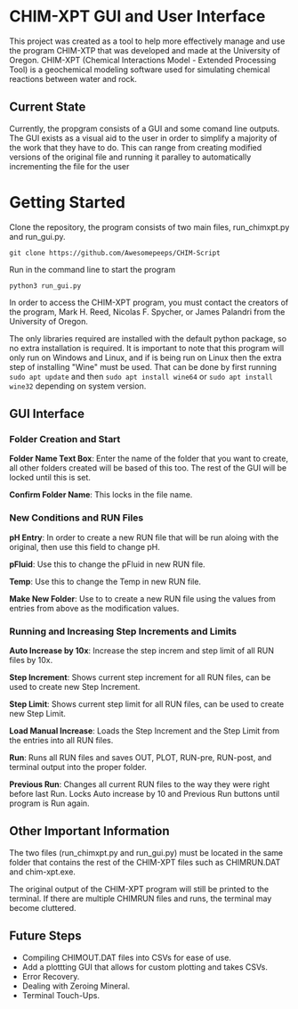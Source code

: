 # CHIM-XPT GUI and User Interface

This project was created as a tool to help more effectively manage and use the program CHIM-XTP that was developed and made at the University of Oregon. CHIM-XPT (Chemical Interactions Model - Extended Processing Tool) is a geochemical modeling software used for simulating chemical reactions between water and rock.

## Current State

Currently, the propgram consists of a GUI and some comand line outputs. The GUI exists as a visual aid to the user in order to simplify a majority of the work that they have to do. This can range from creating modified versions of the original file and running it paralley to automatically incrementing the file for the user

# Getting Started

Clone the repository, the program consists of two main files, run_chimxpt.py and run_gui.py.

```git clone https://github.com/Awesomepeeps/CHIM-Script```

Run in the command line to start the program

```python3 run_gui.py```

In order to access the CHIM-XPT program, you must contact the creators of the program, Mark H. Reed, Nicolas F. Spycher, or James Palandri from the University of Oregon. 

The only libraries required are installed with the default python package, so no extra installation is required. It is important to note that this program will only run on Windows and Linux, and if is being run on Linux then the extra step of installing "Wine" must be used. That can be done by first running `sudo apt update` and then `sudo apt install wine64` or `sudo apt install wine32` depending on system version. 
## GUI Interface

### Folder Creation and Start
__Folder Name Text Box__: Enter the name of the folder that you want to create, all other folders created will be based of this too. The rest of the GUI will be locked until this is set.

__Confirm Folder Name__: This locks in the file name.

### New Conditions and RUN Files
__pH Entry__: In order to create a new RUN file that will be run aloing with the original, then use this field to change pH.

__pFluid__: Use this to change the pFluid in new RUN file.

__Temp__: Use this to change the Temp in new RUN file.

__Make New Folder__: Use to to create a new RUN file using the values from entries from above as the modification values.

### Running and Increasing Step Increments and Limits
__Auto Increase by 10x__: Increase the step increm and step limit of all RUN files by 10x.

__Step Increment__: Shows current step increment for all RUN files, can be used to create new Step Increment.

__Step Limit__: Shows current step limit for all RUN files, can be used to create new Step Limit.

__Load Manual Increase__: Loads the Step Increment and the Step Limit from the entries into all RUN files.

__Run__: Runs all RUN files and saves OUT, PLOT, RUN-pre, RUN-post, and terminal output into the proper folder.

__Previous Run__: Changes all current RUN files to the way they were right before last Run. Locks Auto increase by 10 and Previous Run buttons until program is Run again.


## Other Important Information
The two files (run_chimxpt.py and run_gui.py) must be located in the same folder that contains the rest of the CHIM-XPT files such as CHIMRUN.DAT and chim-xpt.exe.

The original output of the CHIM-XPT program will still be printed to the terminal. If there are multiple CHIMRUN files and runs, the terminal may become cluttered.
## Future Steps
- Compiling CHIMOUT.DAT files into CSVs for ease of use.
- Add a plottting GUI that allows for custom plotting and takes CSVs.
- Error Recovery.
- Dealing with Zeroing Mineral.
- Terminal Touch-Ups.
